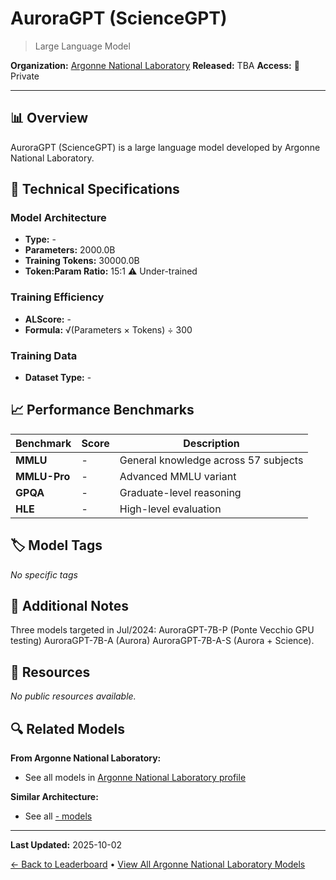 # AuroraGPT (ScienceGPT)

> Large Language Model

**Organization:** [Argonne National Laboratory](../../labs/argonne-national-laboratory.md)
**Released:** TBA
**Access:** 🔴 Private

---

## 📊 Overview

AuroraGPT (ScienceGPT) is a large language model developed by Argonne National Laboratory.

## 🔧 Technical Specifications

### Model Architecture
- **Type:** -
- **Parameters:** 2000.0B
- **Training Tokens:** 30000.0B
- **Token:Param Ratio:** 15:1 ⚠️ Under-trained

### Training Efficiency
- **ALScore:** -
- **Formula:** √(Parameters × Tokens) ÷ 300

### Training Data
- **Dataset Type:** -

## 📈 Performance Benchmarks

| Benchmark | Score | Description |
|-----------|-------|-------------|
| **MMLU** | - | General knowledge across 57 subjects |
| **MMLU-Pro** | - | Advanced MMLU variant |
| **GPQA** | - | Graduate-level reasoning |
| **HLE** | - | High-level evaluation |

## 🏷️ Model Tags

_No specific tags_

## 📝 Additional Notes

Three models targeted in Jul/2024: AuroraGPT-7B-P (Ponte Vecchio GPU testing) AuroraGPT-7B-A (Aurora) AuroraGPT-7B-A-S (Aurora + Science).

## 🔗 Resources

_No public resources available._

## 🔍 Related Models

**From Argonne National Laboratory:**
- See all models in [Argonne National Laboratory profile](../../labs/argonne-national-laboratory.md)

**Similar Architecture:**
- See all [- models](../../architectures/.md)

---

**Last Updated:** 2025-10-02

[← Back to Leaderboard](../../README.md) • [View All Argonne National Laboratory Models](../../labs/argonne-national-laboratory.md)
